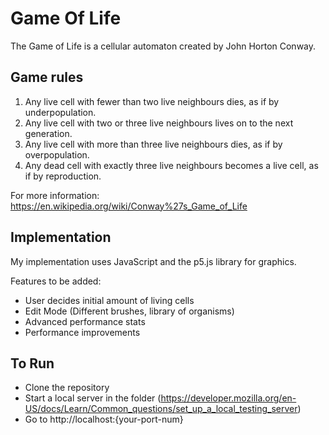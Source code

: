 # Game Of Life

The Game of Life is a cellular automaton created by John Horton Conway. 

## Game rules

  1. Any live cell with fewer than two live neighbours dies, as if by underpopulation.
  2. Any live cell with two or three live neighbours lives on to the next generation.
  3. Any live cell with more than three live neighbours dies, as if by overpopulation.
  4. Any dead cell with exactly three live neighbours becomes a live cell, as if by reproduction.


For more information: https://en.wikipedia.org/wiki/Conway%27s_Game_of_Life


## Implementation 
My implementation uses JavaScript and the p5.js library for graphics.

Features to be added:
- User decides initial amount of living cells
- Edit Mode (Different brushes, library of organisms)
- Advanced performance stats
- Performance improvements


## To Run
- Clone the repository
- Start a local server in the folder (https://developer.mozilla.org/en-US/docs/Learn/Common_questions/set_up_a_local_testing_server)
- Go to http://localhost:{your-port-num}
